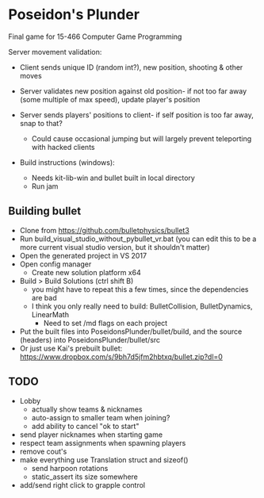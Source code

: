 # Poseidon's Plunder
Final game for 15-466 Computer Game Programming

Server movement validation:
- Client sends unique ID (random int?), new position, shooting & other moves
- Server validates new position against old position- if not too far away (some multiple of max speed), update player's position
- Server sends players' positions to client- if self position is too far away, snap to that?
	- Could cause occasional jumping but will largely prevent teleporting with hacked clients

- Build instructions (windows):
	- Needs kit-lib-win and bullet built in local directory
	- Run jam

## Building bullet
- Clone from https://github.com/bulletphysics/bullet3
- Run build_visual_studio_without_pybullet_vr.bat (you can edit this to be a more current visual studio version, but it shouldn't matter)
- Open the generated project in VS 2017
- Open config manager
	- Create new solution platform x64
- Build > Build Solutions (ctrl shift B)
	- you might have to repeat this a few times, since the dependencies are bad
	- I think you only really need to build: BulletCollision, BulletDynamics, LinearMath
		- Need to set /md flags on each project
- Put the built files into PoseidonsPlunder/bullet/build, and the source (headers) into PoseidonsPlunder/bullet/src
- Or just use Kai's prebuilt bullet: https://www.dropbox.com/s/9bh7d5jfm2hbtxq/bullet.zip?dl=0

## TODO
- Lobby
	- actually show teams & nicknames
	- auto-assign to smaller team when joining?
	- add ability to cancel "ok to start"
- send player nicknames when starting game
- respect team assignments when spawning players
- remove cout's
- make everything use Translation struct and sizeof()
	- send harpoon rotations
	- static_assert its size somewhere
- add/send right click to grapple control